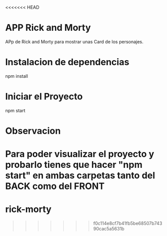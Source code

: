 <<<<<<< HEAD
# APP Rick and Morty

APp de Rick and Morty para mostrar unas Card de los personajes.

# Instalacion de dependencias

npm install

# Iniciar el Proyecto

npm start

# Observacion

Para poder visualizar el proyecto y probarlo tienes que hacer "npm start" en ambas carpetas tanto del BACK como del FRONT
=======
# rick-morty
>>>>>>> f0c114e8cf7b41fb5be68507b74390cac5a5631b
